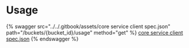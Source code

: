 # Usage

{% swagger src="../../.gitbook/assets/core service client spec.json" path="/buckets/{bucket_id}/usage" method="get" %}
[core service client spec.json](<../../.gitbook/assets/core service client spec.json>)
{% endswagger %}
